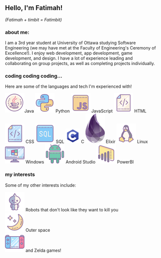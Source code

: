 ## Hello, I'm Fatimah!

_(Fatimah + timbit = Fatimbit)_

### about me:

I am a 3rd year student at University of Ottawa studying Software Engineering (we may have met at the Faculty of Engineering's Ceremony of Excellence!). I enjoy web development, app development, game development, and design. I have a lot of experience leading and collaborating on group projects, as well as completing projects individually.


### coding coding coding...

Here are some of the languages and tech I'm experienced with!

![Java](java.png)Java
![Python](python.png) Python
![JavaScript](javascript.png) JavaScript
![HTML](html.png) HTML
![CSS](css.png) CSS
![SQL](sql.png) SQL
![C](c.png) C
![Elixir](elixir.png) Elixir 
![Linux](linux.png) Linux
![Windows](windows.png) Windows
![Android Studio](androidstudio.png) Android Studio
![PowerBI](powerbi.png) PowerBI




### my interests

Some of my other interests include:

![Robot](bt21-van.png) Robots that don't look like they want to kill you  
![Space](space.png) Outer space   
![Video Games](videogames.png) and Zelda games! 
